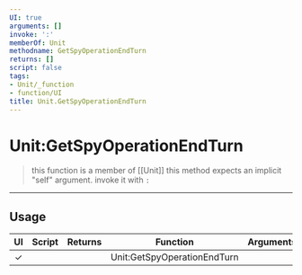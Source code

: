 ```yaml
---
UI: true
arguments: []
invoke: ':'
memberOf: Unit
methodname: GetSpyOperationEndTurn
returns: []
script: false
tags:
- Unit/_function
- function/UI
title: Unit.GetSpyOperationEndTurn
---
```

# Unit:GetSpyOperationEndTurn
> this function is a member of [[Unit]]
> this method expects an implicit "self" argument. invoke it with `:`
-----
## Usage
|  UI | Script | Returns | Function | Arguments |
|:---:|:------:|-------:|:--------:|:---------|
|✓| ||Unit:GetSpyOperationEndTurn||
